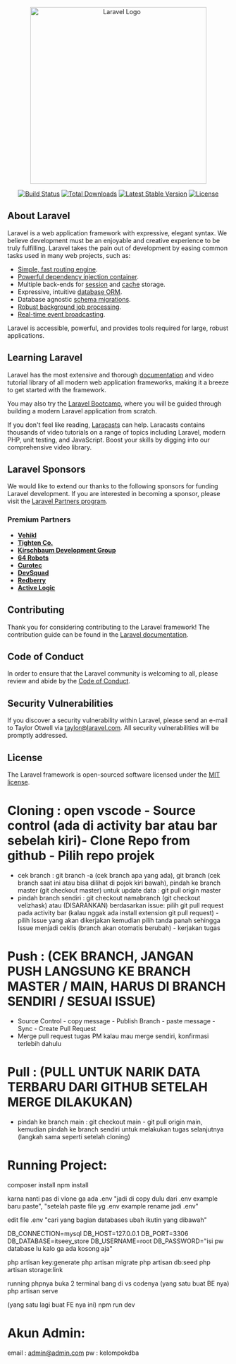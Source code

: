 <p align="center"><a href="https://laravel.com" target="_blank"><img src="https://raw.githubusercontent.com/laravel/art/master/logo-lockup/5%20SVG/2%20CMYK/1%20Full%20Color/laravel-logolockup-cmyk-red.svg" width="400" alt="Laravel Logo"></a></p>

<p align="center">
<a href="https://github.com/laravel/framework/actions"><img src="https://github.com/laravel/framework/workflows/tests/badge.svg" alt="Build Status"></a>
<a href="https://packagist.org/packages/laravel/framework"><img src="https://img.shields.io/packagist/dt/laravel/framework" alt="Total Downloads"></a>
<a href="https://packagist.org/packages/laravel/framework"><img src="https://img.shields.io/packagist/v/laravel/framework" alt="Latest Stable Version"></a>
<a href="https://packagist.org/packages/laravel/framework"><img src="https://img.shields.io/packagist/l/laravel/framework" alt="License"></a>
</p>

## About Laravel

Laravel is a web application framework with expressive, elegant syntax. We believe development must be an enjoyable and creative experience to be truly fulfilling. Laravel takes the pain out of development by easing common tasks used in many web projects, such as:

-   [Simple, fast routing engine](https://laravel.com/docs/routing).
-   [Powerful dependency injection container](https://laravel.com/docs/container).
-   Multiple back-ends for [session](https://laravel.com/docs/session) and [cache](https://laravel.com/docs/cache) storage.
-   Expressive, intuitive [database ORM](https://laravel.com/docs/eloquent).
-   Database agnostic [schema migrations](https://laravel.com/docs/migrations).
-   [Robust background job processing](https://laravel.com/docs/queues).
-   [Real-time event broadcasting](https://laravel.com/docs/broadcasting).

Laravel is accessible, powerful, and provides tools required for large, robust applications.

## Learning Laravel

Laravel has the most extensive and thorough [documentation](https://laravel.com/docs) and video tutorial library of all modern web application frameworks, making it a breeze to get started with the framework.

You may also try the [Laravel Bootcamp](https://bootcamp.laravel.com), where you will be guided through building a modern Laravel application from scratch.

If you don't feel like reading, [Laracasts](https://laracasts.com) can help. Laracasts contains thousands of video tutorials on a range of topics including Laravel, modern PHP, unit testing, and JavaScript. Boost your skills by digging into our comprehensive video library.

## Laravel Sponsors

We would like to extend our thanks to the following sponsors for funding Laravel development. If you are interested in becoming a sponsor, please visit the [Laravel Partners program](https://partners.laravel.com).

### Premium Partners

-   **[Vehikl](https://vehikl.com/)**
-   **[Tighten Co.](https://tighten.co)**
-   **[Kirschbaum Development Group](https://kirschbaumdevelopment.com)**
-   **[64 Robots](https://64robots.com)**
-   **[Curotec](https://www.curotec.com/services/technologies/laravel/)**
-   **[DevSquad](https://devsquad.com/hire-laravel-developers)**
-   **[Redberry](https://redberry.international/laravel-development/)**
-   **[Active Logic](https://activelogic.com)**

## Contributing

Thank you for considering contributing to the Laravel framework! The contribution guide can be found in the [Laravel documentation](https://laravel.com/docs/contributions).

## Code of Conduct

In order to ensure that the Laravel community is welcoming to all, please review and abide by the [Code of Conduct](https://laravel.com/docs/contributions#code-of-conduct).

## Security Vulnerabilities

If you discover a security vulnerability within Laravel, please send an e-mail to Taylor Otwell via [taylor@laravel.com](mailto:taylor@laravel.com). All security vulnerabilities will be promptly addressed.

## License

The Laravel framework is open-sourced software licensed under the [MIT license](https://opensource.org/licenses/MIT).

# Cloning : open vscode - Source control (ada di activity bar atau bar sebelah kiri)- Clone Repo from github - Pilih repo projek

-   cek branch : git branch -a (cek branch apa yang ada), git branch (cek branch saat ini atau bisa dilihat di pojok kiri bawah), pindah ke branch master (git checkout master) untuk update data : git pull origin master
-   pindah branch sendiri : git checkout namabranch (git checkout velizhask)
    atau (DISARANKAN) berdasarkan issue: pilih git pull request pada activity bar (kalau nggak ada install extension git pull request) - pilih Issue yang akan dikerjakan kemudian pilih tanda panah sehingga Issue menjadi ceklis (branch akan otomatis berubah) - kerjakan tugas

# Push : (CEK BRANCH, JANGAN PUSH LANGSUNG KE BRANCH MASTER / MAIN, HARUS DI BRANCH SENDIRI / SESUAI ISSUE)

-   Source Control - copy message - Publish Branch - paste message - Sync - Create Pull Request
-   Merge pull request tugas PM kalau mau merge sendiri, konfirmasi terlebih dahulu

# Pull : (PULL UNTUK NARIK DATA TERBARU DARI GITHUB SETELAH MERGE DILAKUKAN)

-   pindah ke branch main : git checkout main - git pull origin main, kemudian pindah ke branch sendiri untuk melakukan tugas selanjutnya (langkah sama seperti setelah cloning)

# Running Project:

composer install
npm install

karna nanti pas di vlone ga ada .env "jadi di copy dulu dari .env example baru paste", "setelah paste file yg .env example rename jadi .env"

edit file .env "cari yang bagian databases ubah ikutin yang dibawah"

DB_CONNECTION=mysql
DB_HOST=127.0.0.1
DB_PORT=3306
DB_DATABASE=itseey_store
DB_USERNAME=root
DB_PASSWORD="isi pw database lu kalo ga ada kosong aja"

php artisan key:generate
php artisan migrate
php artisan db:seed
php artisan storage:link

running phpnya buka 2 terminal bang di vs codenya (yang satu buat BE nya)
php artisan serve

(yang satu lagi buat FE nya ini)
npm run dev

# Akun Admin:

email : admin@admin.com
pw : kelompokdba
